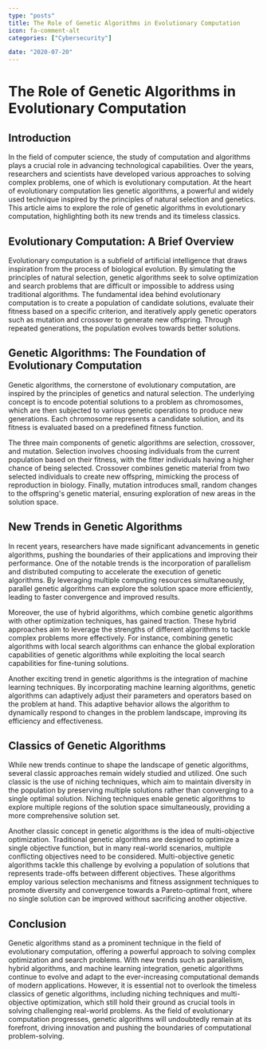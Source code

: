 ```yaml
---
type: "posts"
title: The Role of Genetic Algorithms in Evolutionary Computation
icon: fa-comment-alt
categories: ["Cybersecurity"]

date: "2020-07-20"
---
```




# The Role of Genetic Algorithms in Evolutionary Computation

## Introduction

In the field of computer science, the study of computation and algorithms plays a crucial role in advancing technological capabilities. Over the years, researchers and scientists have developed various approaches to solving complex problems, one of which is evolutionary computation. At the heart of evolutionary computation lies genetic algorithms, a powerful and widely used technique inspired by the principles of natural selection and genetics. This article aims to explore the role of genetic algorithms in evolutionary computation, highlighting both its new trends and its timeless classics.

## Evolutionary Computation: A Brief Overview

Evolutionary computation is a subfield of artificial intelligence that draws inspiration from the process of biological evolution. By simulating the principles of natural selection, genetic algorithms seek to solve optimization and search problems that are difficult or impossible to address using traditional algorithms. The fundamental idea behind evolutionary computation is to create a population of candidate solutions, evaluate their fitness based on a specific criterion, and iteratively apply genetic operators such as mutation and crossover to generate new offspring. Through repeated generations, the population evolves towards better solutions.

## Genetic Algorithms: The Foundation of Evolutionary Computation

Genetic algorithms, the cornerstone of evolutionary computation, are inspired by the principles of genetics and natural selection. The underlying concept is to encode potential solutions to a problem as chromosomes, which are then subjected to various genetic operations to produce new generations. Each chromosome represents a candidate solution, and its fitness is evaluated based on a predefined fitness function.

The three main components of genetic algorithms are selection, crossover, and mutation. Selection involves choosing individuals from the current population based on their fitness, with the fitter individuals having a higher chance of being selected. Crossover combines genetic material from two selected individuals to create new offspring, mimicking the process of reproduction in biology. Finally, mutation introduces small, random changes to the offspring's genetic material, ensuring exploration of new areas in the solution space.

## New Trends in Genetic Algorithms

In recent years, researchers have made significant advancements in genetic algorithms, pushing the boundaries of their applications and improving their performance. One of the notable trends is the incorporation of parallelism and distributed computing to accelerate the execution of genetic algorithms. By leveraging multiple computing resources simultaneously, parallel genetic algorithms can explore the solution space more efficiently, leading to faster convergence and improved results.

Moreover, the use of hybrid algorithms, which combine genetic algorithms with other optimization techniques, has gained traction. These hybrid approaches aim to leverage the strengths of different algorithms to tackle complex problems more effectively. For instance, combining genetic algorithms with local search algorithms can enhance the global exploration capabilities of genetic algorithms while exploiting the local search capabilities for fine-tuning solutions.

Another exciting trend in genetic algorithms is the integration of machine learning techniques. By incorporating machine learning algorithms, genetic algorithms can adaptively adjust their parameters and operators based on the problem at hand. This adaptive behavior allows the algorithm to dynamically respond to changes in the problem landscape, improving its efficiency and effectiveness.

## Classics of Genetic Algorithms

While new trends continue to shape the landscape of genetic algorithms, several classic approaches remain widely studied and utilized. One such classic is the use of niching techniques, which aim to maintain diversity in the population by preserving multiple solutions rather than converging to a single optimal solution. Niching techniques enable genetic algorithms to explore multiple regions of the solution space simultaneously, providing a more comprehensive solution set.

Another classic concept in genetic algorithms is the idea of multi-objective optimization. Traditional genetic algorithms are designed to optimize a single objective function, but in many real-world scenarios, multiple conflicting objectives need to be considered. Multi-objective genetic algorithms tackle this challenge by evolving a population of solutions that represents trade-offs between different objectives. These algorithms employ various selection mechanisms and fitness assignment techniques to promote diversity and convergence towards a Pareto-optimal front, where no single solution can be improved without sacrificing another objective.

## Conclusion

Genetic algorithms stand as a prominent technique in the field of evolutionary computation, offering a powerful approach to solving complex optimization and search problems. With new trends such as parallelism, hybrid algorithms, and machine learning integration, genetic algorithms continue to evolve and adapt to the ever-increasing computational demands of modern applications. However, it is essential not to overlook the timeless classics of genetic algorithms, including niching techniques and multi-objective optimization, which still hold their ground as crucial tools in solving challenging real-world problems. As the field of evolutionary computation progresses, genetic algorithms will undoubtedly remain at its forefront, driving innovation and pushing the boundaries of computational problem-solving.